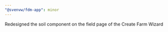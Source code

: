 ```yaml
---
"@svenvw/fdm-app": minor
---
```


Redesigned the soil component on the field page of the Create Farm Wizard
